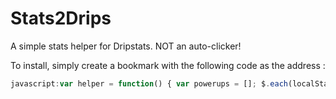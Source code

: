 Stats2Drips
===========

A simple stats helper for Dripstats. NOT an auto-clicker!

To install, simply create a bookmark with the following code as the address :

```javascript
javascript:var helper = function() { var powerups = []; $.each(localStats.powerUps, function (i, powerup) { powerups.push({ name: powerup.name, price: Math.floor( powerup.currentPrice / powerup.currentBps ), toInt: function() { return this.price; } }); }); powerups = powerups.sort( function(a,b) { return a.price - b.price; }); $('#storeColumn .col-xs-12').first().find('div').html('Powerup Store<br/>' + powerups[0].name + ' : ' + powerups[0].price);};$('.storeItem').click(helper);helper();
```
